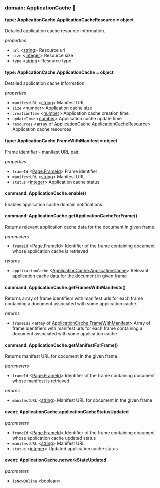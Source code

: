 
### domain: ApplicationCache 🌱


#### type: ApplicationCache.ApplicationCacheResource = object

Detailed application cache resource information.

*properties*
-  `url` <[string]> Resource url
-  `size` <[integer]> Resource size
-  `type` <[string]> Resource type


#### type: ApplicationCache.ApplicationCache = object

Detailed application cache information.

*properties*
-  `manifestURL` <[string]> Manifest URL
-  `size` <[number]> Application cache size
-  `creationTime` <[number]> Application cache creation time
-  `updateTime` <[number]> Application cache update time
-  `resources` <array of [ApplicationCache.ApplicationCacheResource]> Application cache resources


#### type: ApplicationCache.FrameWithManifest = object

Frame identifier - manifest URL pair.

*properties*
-  `frameId` <[Page.FrameId]> Frame identifier
-  `manifestURL` <[string]> Manifest URL
-  `status` <[integer]> Application cache status


#### command: ApplicationCache.enable()

Enables application cache domain notifications.


#### command: ApplicationCache.getApplicationCacheForFrame()

Returns relevant application cache data for the document in given frame.

*parameters*
-  `frameId` <[Page.FrameId]> Identifier of the frame containing document whose application cache is retrieved

*returns*
-  `applicationCache` <[ApplicationCache.ApplicationCache]> Relevant application cache data for the document in given frame


#### command: ApplicationCache.getFramesWithManifests()

Returns array of frame identifiers with manifest urls for each frame containing a document
associated with some application cache.

*returns*
-  `frameIds` <array of [ApplicationCache.FrameWithManifest]> Array of frame identifiers with manifest urls for each frame containing a document
associated with some application cache


#### command: ApplicationCache.getManifestForFrame()

Returns manifest URL for document in the given frame.

*parameters*
-  `frameId` <[Page.FrameId]> Identifier of the frame containing document whose manifest is retrieved

*returns*
-  `manifestURL` <[string]> Manifest URL for document in the given frame


#### event: ApplicationCache.applicationCacheStatusUpdated

*parameters*
-  `frameId` <[Page.FrameId]> Identifier of the frame containing document whose application cache updated status
-  `manifestURL` <[string]> Manifest URL
-  `status` <[integer]> Updated application cache status


#### event: ApplicationCache.networkStateUpdated

*parameters*
-  `isNowOnline` <[boolean]> 

[ApplicationCache.ApplicationCacheResource]: applicationcache.md#type-applicationcacheapplicationcacheresource--object "ApplicationCache.ApplicationCacheResource"
[Page.FrameId]: page.md#type-pageframeid--string "Page.FrameId"
[ApplicationCache.ApplicationCache]: applicationcache.md#type-applicationcacheapplicationcache--object "ApplicationCache.ApplicationCache"
[ApplicationCache.FrameWithManifest]: applicationcache.md#type-applicationcacheframewithmanifest--object "ApplicationCache.FrameWithManifest"
[boolean]: https://developer.mozilla.org/en-US/docs/Web/JavaScript/Reference/Global_Objects/JSON "JSON boolean"
[string]: https://developer.mozilla.org/en-US/docs/Web/JavaScript/Reference/Global_Objects/JSON "JSON string"
[number]: https://developer.mozilla.org/en-US/docs/Web/JavaScript/Reference/Global_Objects/JSON "JSON number"
[integer]: https://developer.mozilla.org/en-US/docs/Web/JavaScript/Reference/Global_Objects/JSON "JSON integer"
[object]: https://developer.mozilla.org/en-US/docs/Web/JavaScript/Reference/Global_Objects/JSON "JSON object"
[any]: https://developer.mozilla.org/en-US/docs/Web/JavaScript/Reference/Global_Objects/JSON "JSON any"